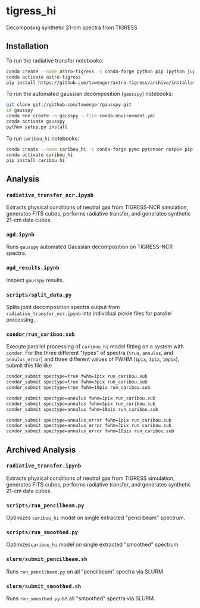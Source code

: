 # tigress_hi
Decomposing synthetic 21-cm spectra from TIGRESS

## Installation

To run the radiative transfer notebooks:

```bash
conda create --name astro-tigress -c conda-forge python pip ipython jupyter
conda activate astro-tigress
pip install https://github.com/tvwenger/astro-tigress/archive/installation.zip
```

To run the automated gaussian decomposition (`gausspy`) notebooks:

```bash
git clone git://github.com/tvwenger/gausspy.git
cd gausspy
conda env create -n gausspy --file conda-environment.yml
conda activate gausspy
python setup.py install
```

To run `caribou_hi` notebooks:

```bash
conda create --name caribou_hi -c conda-forge pymc pytensor nutpie pip dill
conda activate caribou_hi
pip install caribou_hi
```

## Analysis

### `radiative_transfer_ncr.ipynb`

Extracts physical conditions of neutral gas from TIGRESS-NCR simulation, generates FITS cubes, performs radiative transfer, and generates synthetic 21-cm data cubes.

### `agd.ipynb`

Runs `gausspy` automated Gaussian decomposition on TIGRESS-NCR spectra.

### `agd_results.ipynb`

Inspect `gausspy` results.

### `scripts/split_data.py`

Splits joint decomposition spectra output from `radiative_transfer_ncr.ipynb` into individual pickle files for parallel processing.

### `condor/run_caribou.sub`

Execute parallel processing of `caribou_hi` model fitting on a system with `condor`. For the three different "types" of spectra (`true`, `annulus`, and `annulus_error`) and three different values of FWHM (`1pix`, `3pix`, `10pix`), submit this file like

```bash
condor_submit spectype=true fwhm=1pix run_caribou.sub
condor_submit spectype=true fwhm=3pix run_caribou.sub
condor_submit spectype=true fwhm=10pix run_caribou.sub

condor_submit spectype=annulus fwhm=1pix run_caribou.sub
condor_submit spectype=annulus fwhm=3pix run_caribou.sub
condor_submit spectype=annulus fwhm=10pix run_caribou.sub

condor_submit spectype=annulus_error fwhm=1pix run_caribou.sub
condor_submit spectype=annulus_error fwhm=3pix run_caribou.sub
condor_submit spectype=annulus_error fwhm=10pix run_caribou.sub
```

## Archived Analysis

### `radiative_transfer.ipynb`

Extracts physical conditions of neutral gas from TIGRESS simulation, generates FITS cubes, performs radiative transfer, and generates synthetic 21-cm data cubes.

### `scripts/run_pencilbeam.py`

Optimizes `caribou_hi` model on single extracted "pencilbeam" spectrum.

### `scripts/run_smoothed.py`

Optimizes`caribou_hi` model on single extracted "smoothed" spectrum.

### `slurm/submit_pencilbeam.sh`

Runs `run_pencilbeam.py` on all "pencilbeam" spectra via SLURM.

### `slurm/submit_smoothed.sh`

Runs `run_smoothed.py` on all "smoothed" spectra via SLURM.